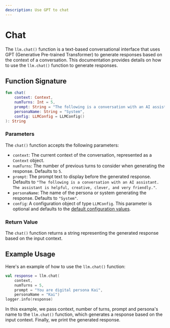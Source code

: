 ```yaml
---
description: Use GPT to chat
---
```


# Chat

The `llm.chat()` function is a text-based conversational interface that uses GPT (Generative Pre-trained Transformer) to generate responses based on the context of a conversation. This documentation provides details on how to use the `llm.chat()` function to generate responses.

## Function Signature

```kotlin
fun chat(
    context: Context,
    numTurns: Int = 5,
    prompt: String = "The following is a conversation with an AI assistant. The assistant is helpful, creative, clever, and very friendly.",
    personaName: String = "System",
    config: LLMConfig = LLMConfig()
): String
```

### Parameters

The `chat()` function accepts the following parameters:

* `context`: The current context of the conversation, represented as a `Context` object.
* `numTurns`: The number of previous turns to consider when generating the response. Defaults to `5`.
* `prompt`: The prompt text to display before the generated response. Defaults to `"The following is a conversation with an AI assistant. The assistant is helpful, creative, clever, and very friendly."`.
* `personaName`: The name of the persona or system generating the response. Defaults to `"System"`.
* `config`: A configuration object of type `LLMConfig`. This parameter is optional and defaults to the [default configuration values](https://docs.flowstorm.ai/how-to/design/use-gpt/complete).

### Return Value

The `chat()` function returns a string representing the generated response based on the input context.

## Example Usage

Here's an example of how to use the `llm.chat()` function:

```kotlin
val response = llm.chat(
    context, 
    numTurns = 5, 
    prompt = "You are digital persona Kai", 
    personaName = "Kai")
logger.info(response)
```

In this example, we pass context, number of turns, prompt and persona's name to the `llm.chat()` function, which generates a response based on the input context. Finally, we print the generated response.
